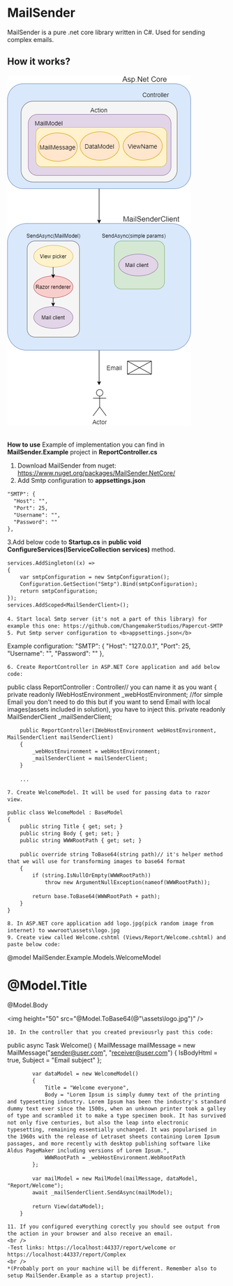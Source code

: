 # MailSender
MailSender is a pure .net core library written in C#. Used for sending complex emails.

**How it works?**
----------------
![MailSenderWorkflow](https://github.com/trytocatchme/MailSender/blob/master/MailSenderWorkflow.png)
<br />
<br />

**How to use**
Example of implementation you can find in <b>MailSender.Example</b> project in <b>ReportController.cs</b>

1. Download MailSender from nuget: https://www.nuget.org/packages/MailSender.NetCore/
2. Add Smtp configuration to <b>appsettings.json</b>
```
"SMTP": {
  "Host": "",
  "Port": 25,
  "Username": "",
  "Password": ""
},
```
3.Add below code to <b>Startup.cs</b> in <b>public void ConfigureServices(IServiceCollection services)</b> method.
```
services.AddSingleton((x) =>
{
    var smtpConfiguration = new SmtpConfiguration();
    Configuration.GetSection("Smtp").Bind(smtpConfiguration);
    return smtpConfiguration;
});
services.AddScoped<MailSenderClient>();

4. Start local Smtp server (it's not a part of this library) for example this one: https://github.com/ChangemakerStudios/Papercut-SMTP
5. Put Smtp server configuration to <b>appsettings.json</b> 

```
Example configuration:
"SMTP": {
  "Host": "127.0.0.1",
  "Port": 25,
  "Username": "",
  "Password": ""
},
```
6. Create ReportController in ASP.NET Core application and add below code:
```
   public class ReportController : Controller// you can name it as you want
    {
        private readonly IWebHostEnvironment _webHostEnvironment; //for simple Email you don't need to do this but if you want to send Email with local images(assets included in solution), you have to inject this.
        private readonly MailSenderClient _mailSenderClient;

        public ReportController(IWebHostEnvironment webHostEnvironment, MailSenderClient mailSenderClient)
        {
            _webHostEnvironment = webHostEnvironment;
            _mailSenderClient = mailSenderClient;
        }
        
        ...
```
7. Create WelcomeModel. It will be used for passing data to razor view.
```
    public class WelcomeModel : BaseModel
    {
        public string Title { get; set; }
        public string Body { get; set; }
        public string WWWRootPath { get; set; }

        public override string ToBase64(string path)// it's helper method that we will use for transforming images to base64 format
        {
            if (string.IsNullOrEmpty(WWWRootPath))
                throw new ArgumentNullException(nameof(WWWRootPath));

            return base.ToBase64(WWWRootPath + path);
        }
    }
```
8. In ASP.NET core application add logo.jpg(pick random image from internet) to wwwroot\assets\logo.jpg
9. Create view called Welcome.cshtml (Views/Report/Welcome.cshtml) and paste below code:
```
@model MailSender.Example.Models.WelcomeModel

<h1>@Model.Title</h1>
<p>@Model.Body</p>

<img height="50" src="@Model.ToBase64(@"\assets\logo.jpg")" />
```
10. In the controller that you created previousrly past this code:
```
   public async Task<IActionResult> Welcome()
        {
            MailMessage mailMessage = new MailMessage("sender@user.com", "receiver@user.com")
            {
                IsBodyHtml = true,
                Subject = "Email subject"
            };

            var dataModel = new WelcomeModel()
            {
                Title = "Welcome everyone",
                Body = "Lorem Ipsum is simply dummy text of the printing and typesetting industry. Lorem Ipsum has been the industry's standard dummy text ever since the 1500s, when an unknown printer took a galley of type and scrambled it to make a type specimen book. It has survived not only five centuries, but also the leap into electronic typesetting, remaining essentially unchanged. It was popularised in the 1960s with the release of Letraset sheets containing Lorem Ipsum passages, and more recently with desktop publishing software like Aldus PageMaker including versions of Lorem Ipsum.",
                WWWRootPath = _webHostEnvironment.WebRootPath
            };

            var mailModel = new MailModel(mailMessage, dataModel, "Report/Welcome");
            await _mailSenderClient.SendAsync(mailModel);

            return View(dataModel);
        }
```
11. If you configured everything corectly you should see output from the action in your browser and also receive an email.
<br />
-Test links: https://localhost:44337/report/welcome or https://localhost:44337/report/Complex
<br />
*(Probably port on your machine will be different. Remember also to setup MailSender.Example as a startup project).



